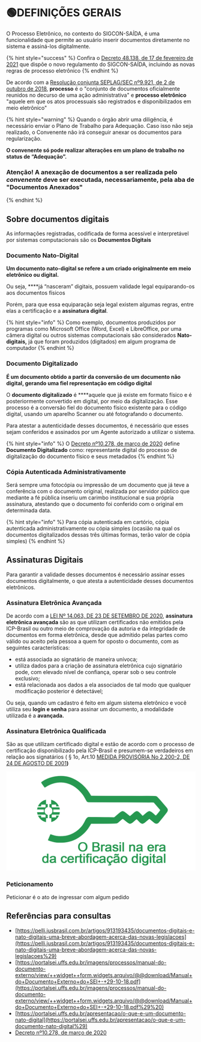 # 🟢DEFINIÇÕES GERAIS

O Processo Eletrônico, no contexto do SIGCON-SAÍDA, é uma funcionalidade que permite ao usuário inserir documentos diretamente no sistema e assiná-los digitalmente.

{% hint style="success" %}
Confira o [Decreto 48.138, de 17 de fevereiro de 2021](https://www.almg.gov.br/consulte/legislacao/completa/completa.html?tipo=DEC&num=48138&comp=&ano=2021) que dispõe o novo regulamento do SIGCON-SAÍDA, incluindo as novas regras de processo eletrônico
{% endhint %}

De acordo com a [Resolução conjunta SEPLAG/SEC nº9.921, de 2 de  outubro de 2018](http://planejamento.mg.gov.br/sites/default/files/documentos/gestao-governamental/gestao-de-ti/sei_1500010014958_2018_97.pdf), **processo** é o "conjunto de documentos oficialmente reunidos no decurso de uma ação administrativa" e **processo eletrônico** "aquele em que os atos processuais são registrados e disponibilizados em meio eletrônico"

{% hint style="warning" %}
Quando o órgão abrir uma diligência, é necessário enviar o Plano de Trabalho para Adequação. Caso isso não seja realizado, o Convenente não irá conseguir anexar os documentos para regularização. 

**O convenente só pode realizar alterações em um plano de trabalho no status de “Adequação”.**

### Atenção! A anexação de documentos a ser realizada pelo _convenente_ deve ser executada, necessariamente, pela aba de "Documentos Anexados" 
{% endhint %}

## Sobre documentos digitais

As informações registradas, codificada de forma acessível e interpretável por sistemas computacionais são os **Documentos Digitais**

### **Documento Nato-Digital**

**Um documento nato-digital se refere a um criado originalmente em meio eletrônico ou digital.**

Ou seja, ****já “nasceram” digitais, possuem validade legal equiparando-os aos documentos físicos

Porém, para que essa equiparação seja legal existem algumas regras, entre elas a certificação e a **assinatura digital**.

{% hint style="info" %}
Como exemplo, documentos produzidos por programas como Microsoft Office \(Word, Excel\) e LibreOffice, por uma câmera digital ou outros sistemas computacionais são considerados **Nato-digitais,** já que foram produzidos \(digitados\) em algum programa de computador
{% endhint %}

### Documento Digitalizado

**É um documento obtido a partir da conversão de um documento não digital, gerando uma fiel representação em código digital**

O **documento digitalizado** é ****aquele que já existe em formato físico e é posteriormente convertido em digital, por meio da digitalização. Esse processo é a conversão fiel do documento físico existente para o código digital, usando um aparelho Scanner ou até fotografando o documento.

Para atestar a autenticidade desses documentos, é necessário que esses sejam conferidos e assinados por um Agente autorizado a utilizar o sistema.

{% hint style="info" %}
O  [Decreto nº10.278, de março de 2020](http://www.planalto.gov.br/ccivil_03/_ato2019-2022/2020/decreto/D10278.htm) define **Documento Digitalizado** como: representante digital do processo de digitalização do documento físico e seus metadados
{% endhint %}

### Cópia Autenticada Administrativamente

Será sempre uma fotocópia ou impressão de um documento que já teve a conferência com o documento original, realizada por servidor público que mediante a fé pública inseriu um carimbo institucional e sua própria assinatura, atestando que o documento foi conferido com o original em determinada data.

{% hint style="info" %}
Para cópia autenticada em cartório, cópia autenticada administrativamente ou cópia simples \(ocasião na qual os documentos digitalizados dessas três últimas formas, terão valor de cópia simples\)
{% endhint %}

## **Assinaturas Digitais**

Para garantir a validade desses documentos é necessário assinar esses documentos digitalmente, o que atesta a autenticidade desses documentos eletrônicos.

### Assinatura Eletrônica Avançada

 De acordo com a [LEI Nº 14.063, DE 23 DE SETEMBRO DE 2020](http://legislacao.planalto.gov.br/legisla/legislacao.nsf/Viw_Identificacao/lei%2014.063-2020?OpenDocument), **assinatura eletrônica avançada** são as que utilizam certificados não emitidos pela ICP-Brasil ou outro meio de comprovação da autoria e da integridade de documentos em forma eletrônica, desde que admitido pelas partes como válido ou aceito pela pessoa a quem for oposto o documento, com as seguintes características:

* está associada ao signatário de maneira unívoca;
* utiliza dados para a criação de assinatura eletrônica cujo signatário pode, com elevado nível de confiança, operar sob o seu controle exclusivo;
* está relacionada aos dados a ela associados de tal modo que qualquer modificação posterior é detectável;

Ou seja, quando um cadastro é feito em algum sistema eletrônico e você utiliza seu **login e senha** para assinar um documento, a modalidade utilizada é a **avançada.**

### Assinatura Eletrônica Qualificada

São as que utilizam certificado digital e estão de acordo com o processo de certificação disponibilizado pela ICP-Brasil e presumem-se verdadeiros em relação aos signatários \( § 1o, Art.10  [MEDIDA PROVISÓRIA No 2.200-2, DE 24 DE AGOSTO DE 2001](http://legislacao.planalto.gov.br/legisla/legislacao.nsf/Viw_Identificacao/mpv%202.200-2-2001?OpenDocument)**\)**

![](../.gitbook/assets/image%20%28381%29.png)

### Peticionamento

Peticionar é o ato de ingressar com algum pedido



## Referências para consultas

* [https://pelli.jusbrasil.com.br/artigos/913193435/documentos-digitais-e-nato-digitais-uma-breve-abordagem-acerca-das-novas-legislacoes](https://pelli.jusbrasil.com.br/artigos/913193435/documentos-digitais-e-nato-digitais-uma-breve-abordagem-acerca-das-novas-legislacoes%29)
* [https://portalsei.uffs.edu.br/imagens/processos/manual-do-documento-externo/view/++widget++form.widgets.arquivo/@@download/Manual+do+Documento+Externo+do+SEI+-+29-10-18.pdf](https://portalsei.uffs.edu.br/imagens/processos/manual-do-documento-externo/view/++widget++form.widgets.arquivo/@@download/Manual+do+Documento+Externo+do+SEI+-+29-10-18.pdf%29%20)
* [https://portalsei.uffs.edu.br/apresentacao/o-que-e-um-documento-nato-digital](https://portalsei.uffs.edu.br/apresentacao/o-que-e-um-documento-nato-digital%29)
* [Decreto nº10.278, de março de 2020](http://www.planalto.gov.br/ccivil_03/_ato2019-2022/2020/decreto/D10278.htm)

